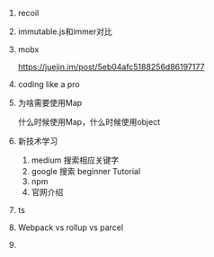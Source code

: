 1. recoil

2. immutable.js和immer对比

3. mobx

   https://juejin.im/post/5eb04afc5188256d86197177

4. coding like a pro

5. 为啥需要使用Map

   什么时候使用Map，什么时候使用object

6. 新技术学习

   1. medium 搜索相应关键字
   2. google 搜索 beginner Tutorial
   3. npm
   4. 官网介绍

7. ts

8. Webpack vs rollup vs parcel

9. 